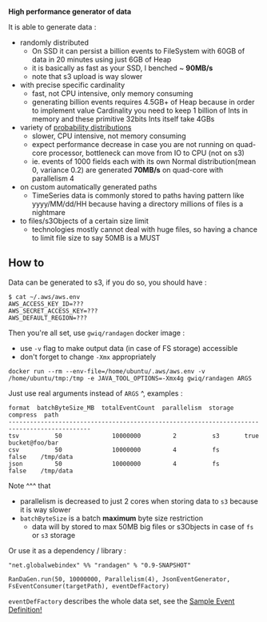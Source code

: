 **High performance generator of data**

It is able to generate data :
 - randomly distributed
    - On SSD it can persist a billion events to FileSystem with 60GB of data in 20 minutes using just 6GB of Heap 
    - it is basically as fast as your SSD, I benched ~ **90MB/s** 
    - note that s3 upload is way slower
 - with precise specific cardinality
    - fast, not CPU intensive, only memory consuming 
    - generating billion events requires 4.5GB+ of Heap because in order to implement value Cardinality you need to
      keep 1 billion of Ints in memory and these primitive 32bits Ints itself take 4GBs
 - variety of [probability distributions](https://commons.apache.org/proper/commons-math/userguide/distribution.html)
    - slower, CPU intensive, not memory consuming
    - expect performance decrease in case you are not running on quad-core processor, bottleneck can move from IO to CPU (not on s3)
    - ie. events of 1000 fields each with its own Normal distribution(mean 0, variance 0.2) are generated **70MB/s** on quad-core with parallelism 4
 - on custom automatically generated paths
    - TimeSeries data is commonly stored to paths having pattern like yyyy/MM/dd/HH because having a directory millions of files is a nightmare
 - to files/s3Objects of a certain size limit
    - technologies mostly cannot deal with huge files, so having a chance to limit file size to say 50MB is a MUST
 
## How to

Data can be generated to s3, if you do so, you should have :
```
$ cat ~/.aws/aws.env 
AWS_ACCESS_KEY_ID=???
AWS_SECRET_ACCESS_KEY=???
AWS_DEFAULT_REGION=???
```

Then you're all set, use `gwiq/randagen` docker image : 
 - use `-v` flag to make output data (in case of FS storage) accessible 
 - don't forget to change `-Xmx` appropriately 

```
docker run --rm --env-file=/home/ubuntu/.aws/aws.env -v /home/ubuntu/tmp:/tmp -e JAVA_TOOL_OPTIONS=-Xmx4g gwiq/randagen ARGS
```

Just use real arguments instead of `ARGS` ^, examples :
```
format  batchByteSize_MB  totalEventCount  parallelism  storage  compress  path
---------------------------------------------------------------------------------------------
tsv          50              10000000         2          s3       true     bucket@foo/bar
csv          50              10000000         4          fs       false    /tmp/data
json         50              10000000         4          fs       false    /tmp/data
```

Note ^^^ that 
 - parallelism is decreased to just 2 cores when storing data to `s3` because it is way slower  
 - `batchByteSize` is a batch **maximum** byte size restriction
    - data will by stored to max 50MB big files or s3Objects in case of `fs` or `s3` storage 

Or use it as a dependency / library : 

```
"net.globalwebindex" %% "randagen" % "0.9-SNAPSHOT"
```

```
RanDaGen.run(50, 10000000, Parallelism(4), JsonEventGenerator, FsEventConsumer(targetPath), eventDefFactory)
```

`eventDefFactory` describes the whole data set, see the [Sample Event Definition!](src/main/scala/gwi/randagen/SampleEventDefFactory.scala)